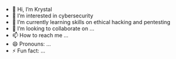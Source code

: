 - 👋 Hi, I’m Krystal
- 👀 I’m interested in cybersecurity 
- 🌱 I’m currently learning skills on ethical hacking and pentesting
- 💞️ I’m looking to collaborate on ...
- 📫 How to reach me ...
- 😄 Pronouns: ...
- ⚡ Fun fact: ...

<!---
krease-c/krease-c is a ✨ special ✨ repository because its `README.md` (this file) appears on your GitHub profile.
You can click the Preview link to take a look at your changes.
--->
